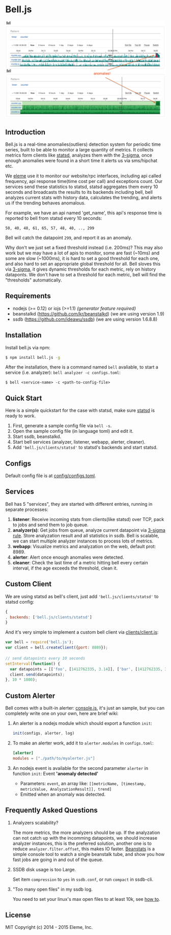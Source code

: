 Bell.js
=======

![snap](snap.png)

Introduction
------------

Bell.js is a real-time anomalies(outliers) detection system for periodic time series, built
to be able to monitor a large quantity of metrics. It collects metrics form clients
like [statsd](https://github.com/etsy/statsd), analyzes them with the [3-sigma](docs/design-notes.md),
once enough anomalies were found in a short time it alerts us via sms/hipchat etc.

We [eleme](github.com/eleme) use it to monitor our website/rpc interfaces, including
api called frequency, api response time(time cost per call) and exceptions count. Our
services send these statistics to statsd, statsd aggregates them every 10 seconds and
broadcasts the results to its backends including bell, bell analyzes current stats with
history data, calculates the trending, and alerts us if the trending behaves anomalous.

For example, we have an api named 'get_name', this api's response time is reported to bell
from statsd every 10 seconds:

```
50, 40, 48, 61, 65, 57, 48, 40, .., 299
```

Bell will catch the datapoint `299`, and report it as an anomaly.

Why don't we just set a fixed threshold instead (i.e. 200ms)? This may also work but we may
have a lot of apis to monitor, some are fast (~10ms) and some are slow (~1000ms), it is hard
to set a good threshold for each one, and also hard to set an appropriate global threshold for all.
Bell sloves this via [3-sigma](docs/design-notes.md), it gives dynamic thresholds for each metric,
rely on history dataponts. We don't have to set a threshold for each metric, bell will find the
"thresholds" automatically.

Requirements
-----------

- nodejs (>= 0.12) or iojs (>=1.1) *(generator feature required)*
- beanstalkd (https://github.com/kr/beanstalkd) (we are using version 1.9)
- ssdb (https://github.com/ideawu/ssdb) (we are using version 1.6.8.8)

Installation
------------

Install bell.js via npm:

```bash
$ npm install bell.js -g
```

After the installation, there is a command named `bell` avaliable, to start a service
(i.e. analyzer): `bell analyzer -c configs.toml`:

```
$ bell <service-name> -c <path-to-config-file>
```

Quick Start
-----------

Here is a simple quickstart for the case with statsd, make sure
[statsd](https://github.com/etsy/statsd) is ready to work.

1. First, generate a sample config file via `bell -s`.
2. Open the sample config file (in language toml) and edit it.
3. Start ssdb, beanstalkd.
4. Start bell services (analyzer, listener, webapp, alerter, cleaner).
5. Add `'bell.js/clients/statsd'` to statsd's backends and start statsd.

Configs
-------

Default config file is at [config/configs.toml](config/configs.toml).

Services
--------

Bell has 5 "services", they are started with different entries, running in separate
processes:

1. **listener**: Receive incoming stats from clients(like statsd) over TCP, pack to jobs
   and send them to job queue.
2. **analyzer(s)**: Get jobs from queue, analyze current datapoint via [3-sigma rule](docs/design-notes.md).
   Store analyzation result and all statistics in ssdb. Bell is scalable, we can start multiple
   analyzer instances to process lots of metrics.
3. **webapp**: Visualize metrics and analyzation on the web, default prot: 8989.
4. **alerter**: Alert once enough anomalies were detected.
5. **cleaner**: Check the last time of a metric hitting bell every certain interval, if
   the age exceeds the threshold, clean it.

Custom Client
------------

We are using statsd as bell's client, just add `'bell.js/clients/statsd'` to statsd config:

```js
{
, backends: ['bell.js/clients/statsd']
}
```

And it's very simple to implement a custom bell client via
[clients/client.js](clients/client.js):

```js
var bell = require('bell.js');
var client = bell.createClient({port: 8889});

// send datapoints every 10 seconds
setInterval(function() {
  var datapoints = [['foo', [1412762335, 3.14]], ['bar', [1412762335, 314]]];
  client.send(datapoints);
}, 10 * 1000);
```

Custom Alerter
--------------

Bell comes with a built-in alerter: [console.js](alerters/console.js), it's
just an sample, but you can completely write one on your own, here are brief wiki:

1. An alerter is a nodejs module which should export a function `init`:

   ```js
   init(configs, alerter, log)
   ```

2. To make an alerter work, add it to `alerter.modules` in `configs.toml`:

   ```toml
   [alerter]
   modules = ["./path/to/myalerter.js"]
   ```

3. An nodejs event is available for the second parameter `alerter` in function `init`:
   Event **'anomaly detected'**

   - Parameters: `event`, an array like: `[[metricName, [timestamp, metricValue, AnalyzationResult]], trend]`
   - Emitted when an anomaly was detected.

Frequently Asked Questions
--------------------------

1. Analyzers scalability?

   The more metrics, the more analyzers should be up. If the analyzation can not
   catch up with the incomming datapoints, we should increase analyzer instances,
   this is the preferred solution, another one is to reduce `analyzer.filter.offset`,
   this makes IO faster. [Beanstats](https://github.com/hit9/beanstats) is a simple
   console tool to watch a single beanstalk tube, and show you how fast jobs are going
   in and out of the queue.

2. SSDB disk usage is too Large.

   Set item `compression` to `yes` in `ssdb.conf`, or run `compact` in ssdb-cli.

3. "Too many open files" in my ssdb log.

   You need to set your linux's max open files to at least 10k, see
   [how to](http://stackoverflow.com/questions/34588/how-do-i-change-the-number-of-open-files-limit-in-linux).

License
-------

MIT Copyright (c) 2014 - 2015 Eleme, Inc.
